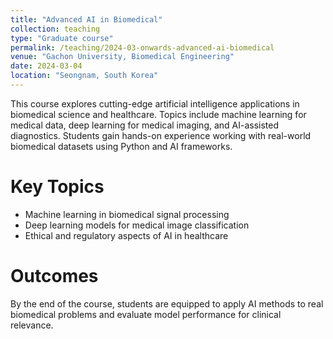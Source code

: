 ```yaml
---
title: "Advanced AI in Biomedical"
collection: teaching
type: "Graduate course"
permalink: /teaching/2024-03-onwards-advanced-ai-biomedical
venue: "Gachon University, Biomedical Engineering"
date: 2024-03-04
location: "Seongnam, South Korea"
---
```


This course explores cutting-edge artificial intelligence applications in biomedical science and healthcare. Topics include machine learning for medical data, deep learning for medical imaging, and AI-assisted diagnostics. Students gain hands-on experience working with real-world biomedical datasets using Python and AI frameworks.

Key Topics
==========

- Machine learning in biomedical signal processing
- Deep learning models for medical image classification 
- Ethical and regulatory aspects of AI in healthcare

Outcomes
========

By the end of the course, students are equipped to apply AI methods to real biomedical problems and evaluate model performance for clinical relevance.
